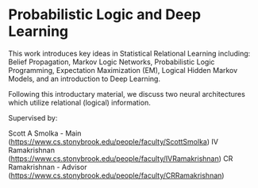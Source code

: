 # Probabilistic Logic and Deep Learning
This work introduces key ideas in Statistical Relational Learning including: Belief Propagation, Markov Logic Networks, Probabilistic Logic Programming, Expectation Maximization (EM), Logical Hidden Markov Models, and an introduction to Deep Learning.

Following this introductary material, we discuss two neural architectures which utilize relational (logical) information.

Supervised by:

Scott A Smolka - Main (https://www.cs.stonybrook.edu/people/faculty/ScottSmolka)
IV Ramakrishnan (https://www.cs.stonybrook.edu/people/faculty/IVRamakrishnan)
CR Ramakrishnan - Advisor (https://www.cs.stonybrook.edu/people/faculty/CRRamakrishnan)
